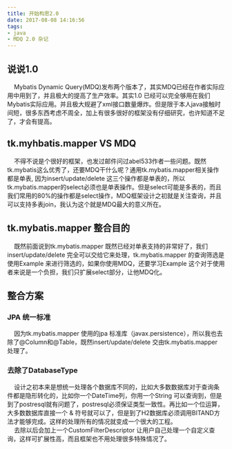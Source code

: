 ```yaml
---
title: 开始构思2.0
date: 2017-08-08 14:16:56
tags:
- java
- MDQ 2.0 杂记
---
```

## 说说1.0 ##
&nbsp;&nbsp;&nbsp;&nbsp;Mybatis Dynamic Query(MDQ)发布两个版本了，其实MDQ已经在作者实际应用中用到了，并且极大的提高了生产效率。其实1.0 已经可以完全够用在我们Mybatis实际应用。并且极大规避了xml接口数量爆炸。但是限于本人java接触时间短，很多东西考虑不周全，加上有很多很好的框架没有仔细研究，也许知道不足了，才会有提高。

## tk.myhbatis.mapper VS MDQ ##
&nbsp;&nbsp;&nbsp;&nbsp;不得不说是个很好的框架，也发过邮件问过abel533作者一些问题。既然tk.mybatis这么优秀了，还要MDQ干什么呢？通用tk.mybatis.mapper相关操作都是单表, 因为insert/update/delete 这三个操作都是单表的，所以tk.mybatis.mapper的select必须也是单表操作。但是select可能是多表的，而且我们常用的80%的操作都是select操作，MDQ框架设计之初就是关注查询，并且可以支持多表join，我认为这个就是MDQ最大的意义所在。

## tk.mybatis.mapper 整合目的 ##
&nbsp;&nbsp;&nbsp;&nbsp;既然前面说到tk.mybatis.mapper 既然已经对单表支持的非常好了，我们insert/update/delete 完全可以交给它来处理，tk.mybatis.mapper 的查询筛选是使用Example 来进行筛选的，如果你使用MDQ，还要学习Example 这个对于使用者来说是一个负担，我们只扩展select部分，让他MDQ化。

## 整合方案 ##
### JPA 统一标准 ###
&nbsp;&nbsp;&nbsp;&nbsp;因为tk.mybatis.mapper 使用的jpa 标准库（javax.persistence），所以我也去除了@Column和@Table，既然insert/update/delete 交由tk.mybatis.mapper 处理了。

### 去除了DatabaseType ###
&nbsp;&nbsp;&nbsp;&nbsp;设计之初本来是想统一处理各个数据库不同的，比如大多数数据库对于查询条件都是隐形转化的，比如你一个DateTime列，你用一个String 可以查询到，但是到了postresql就有问题了，postresql必须保证类型一致性。再比如一个位运算，大多数数据库直接一个 & 符号就可以了，但是到了H2数据库必须调用BITAND方法才能够完成。这样的处理所有的情况就变成一个很大的工程。   
&nbsp;&nbsp;&nbsp;&nbsp;去除以后会加上一个CustomFilterDescriptor 让用户自己处理一个自定义查询，这样可扩展性高，而且框架也不用处理很多特殊情况了。